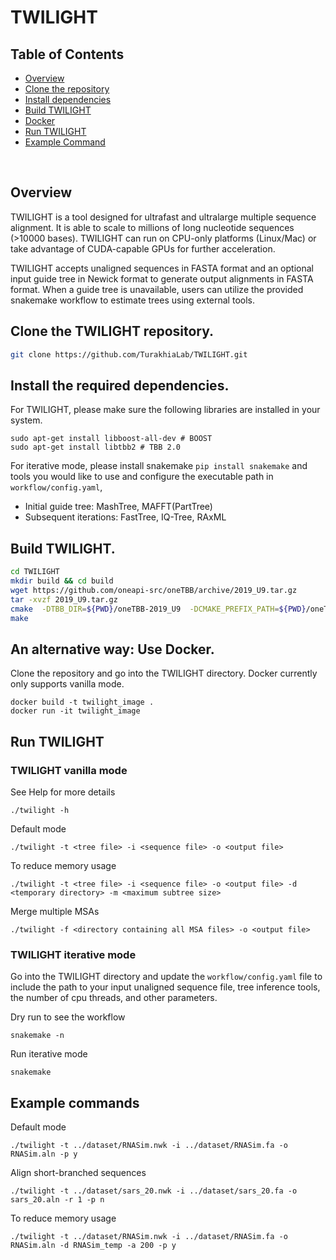 # TWILIGHT

## Table of Contents
- [Overview](#overview)
- [Clone the repository](#clone)
- [Install dependencies](#install) 
- [Build TWILIGHT](#custom)
- [Docker](#docker)
- [Run TWILIGHT](#run)
- [Example Command](#example)

<br>

## <a name="overview"></a> Overview

TWILIGHT is a tool designed for ultrafast and ultralarge multiple sequence alignment. It is able to scale to millions of long nucleotide sequences (>10000 bases). TWILIGHT can run on CPU-only platforms (Linux/Mac) or take advantage of CUDA-capable GPUs for further acceleration. 

TWILIGHT accepts unaligned sequences in FASTA format and an optional input guide tree in Newick format to generate output alignments in FASTA format. When a guide tree is unavailable, users can utilize the provided snakemake workflow to estimate trees using external tools.

## <a name="clone"></a> Clone the TWILIGHT repository.

```bash
git clone https://github.com/TurakhiaLab/TWILIGHT.git
```

## <a name="install"></a> Install the required dependencies.

For TWILIGHT, please make sure the following libraries are installed in your system.
```
sudo apt-get install libboost-all-dev # BOOST
sudo apt-get install libtbb2 # TBB 2.0
```
For iterative mode, please install snakemake `pip install snakemake` and tools you would like to use and configure the executable path in `workflow/config.yaml`,
- Initial guide tree: MashTree, MAFFT(PartTree)
- Subsequent iterations: FastTree, IQ-Tree, RAxML

## <a name="custom"></a> Build TWILIGHT.

```bash
cd TWILIGHT
mkdir build && cd build
wget https://github.com/oneapi-src/oneTBB/archive/2019_U9.tar.gz
tar -xvzf 2019_U9.tar.gz
cmake  -DTBB_DIR=${PWD}/oneTBB-2019_U9  -DCMAKE_PREFIX_PATH=${PWD}/oneTBB-2019_U9/cmake  ..
make
```
## <a name="docker"></a> An alternative way: Use Docker.
Clone the repository and go into the TWILIGHT directory. Docker currently only supports vanilla mode.
```
docker build -t twilight_image .
docker run -it twilight_image
```

## <a name="run"></a> Run TWILIGHT
### TWILIGHT vanilla mode
See Help for more details
```
./twilight -h
```
Default mode
```
./twilight -t <tree file> -i <sequence file> -o <output file>
```
To reduce memory usage
```
./twilight -t <tree file> -i <sequence file> -o <output file> -d <temporary directory> -m <maximum subtree size>
```
Merge multiple MSAs
```
./twilight -f <directory containing all MSA files> -o <output file>
```
### TWILIGHT iterative mode
Go into the TWILIGHT directory and update the `workflow/config.yaml` file to include the path to your input unaligned sequence file, tree inference tools, the number of cpu threads, and other parameters.

Dry run to see the workflow
```
snakemake -n
```
Run iterative mode
```
snakemake
```
## <a name="example"></a> Example commands
Default mode
```
./twilight -t ../dataset/RNASim.nwk -i ../dataset/RNASim.fa -o RNASim.aln -p y
```
Align short-branched sequences
```
./twilight -t ../dataset/sars_20.nwk -i ../dataset/sars_20.fa -o sars_20.aln -r 1 -p n
```
To reduce memory usage
```
./twilight -t ../dataset/RNASim.nwk -i ../dataset/RNASim.fa -o RNASim.aln -d RNASim_temp -a 200 -p y
```
